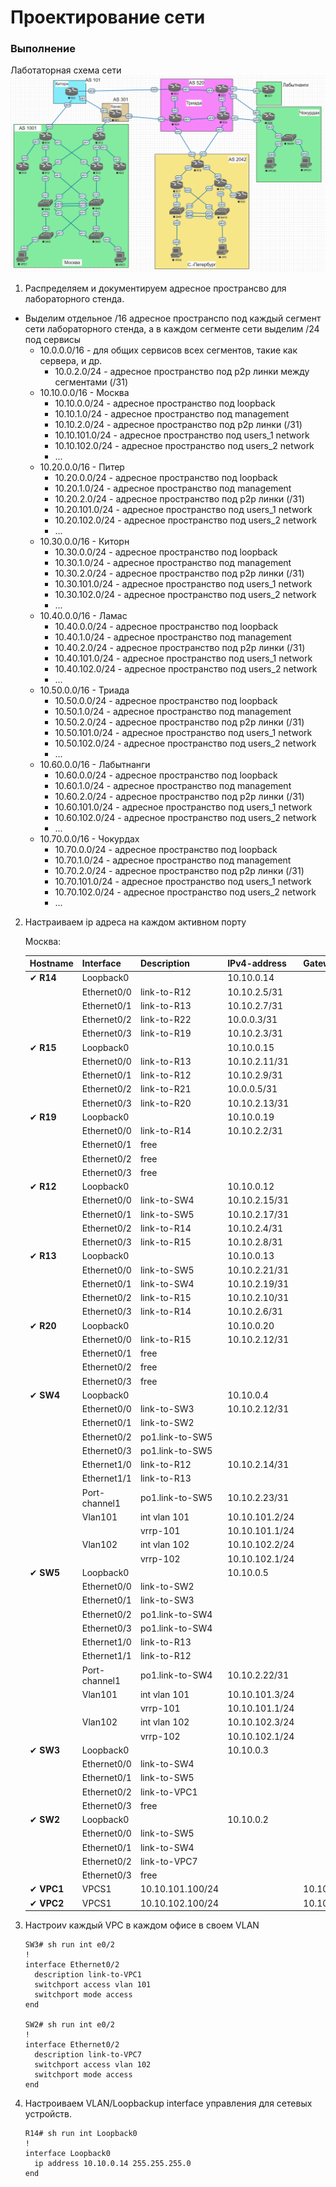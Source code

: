 # Проектирование сети

### Выполнение

Лаботаторная схема сети
![img.png](img.png)

1. Распределяем и документируем адресное пространсво для лабораторного стенда.
* Выделим отдельное /16 адресное пространспо под каждый сегмент сети лабораторного стенда, а в каждом сегменте сети выделим /24 под сервисы
    - 10.0.0.0/16 - для общих сервисов всех сегментов, такие как сервера, и др.
      - 10.0.2.0/24 - адресное пространство под p2p линки между сегментами (/31) 
    - 10.10.0.0/16 - Москва
      - 10.10.0.0/24 - адресное пространство под loopback
      - 10.10.1.0/24 - адресное пространство под management
      - 10.10.2.0/24 - адресное пространство под p2p линки (/31)
      - 10.10.101.0/24 - адресное пространство под users_1 network
      - 10.10.102.0/24 - адресное пространство под users_2 network
      - ...
    - 10.20.0.0/16 - Питер
      - 10.20.0.0/24 - адресное пространство под loopback
      - 10.20.1.0/24 - адресное пространство под management
      - 10.20.2.0/24 - адресное пространство под p2p линки (/31)
      - 10.20.101.0/24 - адресное пространство под users_1 network
      - 10.20.102.0/24 - адресное пространство под users_2 network
      - ...
    - 10.30.0.0/16 - Киторн
      - 10.30.0.0/24 - адресное пространство под loopback
      - 10.30.1.0/24 - адресное пространство под management
      - 10.30.2.0/24 - адресное пространство под p2p линки (/31)
      - 10.30.101.0/24 - адресное пространство под users_1 network
      - 10.30.102.0/24 - адресное пространство под users_2 network
      - ...
    - 10.40.0.0/16 - Ламас
      - 10.40.0.0/24 - адресное пространство под loopback
      - 10.40.1.0/24 - адресное пространство под management
      - 10.40.2.0/24 - адресное пространство под p2p линки (/31)
      - 10.40.101.0/24 - адресное пространство под users_1 network
      - 10.40.102.0/24 - адресное пространство под users_2 network
      - ...
    - 10.50.0.0/16 - Триада
      - 10.50.0.0/24 - адресное пространство под loopback
      - 10.50.1.0/24 - адресное пространство под management
      - 10.50.2.0/24 - адресное пространство под p2p линки (/31)
      - 10.50.101.0/24 - адресное пространство под users_1 network
      - 10.50.102.0/24 - адресное пространство под users_2 network
      - ...
    - 10.60.0.0/16 - Лабытнанги
      - 10.60.0.0/24 - адресное пространство под loopback
      - 10.60.1.0/24 - адресное пространство под management
      - 10.60.2.0/24 - адресное пространство под p2p линки (/31)
      - 10.60.101.0/24 - адресное пространство под users_1 network
      - 10.60.102.0/24 - адресное пространство под users_2 network
      - ...
    - 10.70.0.0/16 - Чокурдах
      - 10.70.0.0/24 - адресное пространство под loopback
      - 10.70.1.0/24 - адресное пространство под management
      - 10.70.2.0/24 - адресное пространство под p2p линки (/31)
      - 10.70.101.0/24 - адресное пространство под users_1 network
      - 10.70.102.0/24 - адресное пространство под users_2 network
      - ...
2. Настраиваем ip адреса на каждом активном порту

    Москва:

    | Hostname   | Interface     | Description      | IPv4-address   | Gateway        |
    |------------|---------------|------------------|----------------|----------------|
    | ✔ **R14**  | Loopback0     |                  | 10.10.0.14     |                |
    |            | Ethernet0/0   | link-to-R12      | 10.10.2.5/31   |                |
    |            | Ethernet0/1   | link-to-R13      | 10.10.2.7/31   |                |
    |            | Ethernet0/2   | link-to-R22      | 10.0.0.3/31    |                |
    |            | Ethernet0/3   | link-to-R19      | 10.10.2.3/31   |                |
    | ✔ **R15**  | Loopback0     |                  | 10.10.0.15     |                |
    |            | Ethernet0/0   | link-to-R13      | 10.10.2.11/31  |                |
    |            | Ethernet0/1   | link-to-R12      | 10.10.2.9/31   |                |
    |            | Ethernet0/2   | link-to-R21      | 10.0.0.5/31    |                |
    |            | Ethernet0/3   | link-to-R20      | 10.10.2.13/31  |                |
    | ✔ **R19**  | Loopback0     |                  | 10.10.0.19     |                |
    |            | Ethernet0/0   | link-to-R14      | 10.10.2.2/31   |                |
    |            | Ethernet0/1   | free             |                |                |
    |            | Ethernet0/2   | free             |                |                |
    |            | Ethernet0/3   | free             |                |                |
    | ✔ **R12**  | Loopback0     |                  | 10.10.0.12     |                |
    |            | Ethernet0/0   | link-to-SW4      | 10.10.2.15/31  |                |
    |            | Ethernet0/1   | link-to-SW5      | 10.10.2.17/31  |                |
    |            | Ethernet0/2   | link-to-R14      | 10.10.2.4/31   |                |
    |            | Ethernet0/3   | link-to-R15      | 10.10.2.8/31   |                |
    | ✔ **R13**  | Loopback0     |                  | 10.10.0.13     |                |
    |            | Ethernet0/0   | link-to-SW5      | 10.10.2.21/31  |                |
    |            | Ethernet0/1   | link-to-SW4      | 10.10.2.19/31  |                |
    |            | Ethernet0/2   | link-to-R15      | 10.10.2.10/31  |                |
    |            | Ethernet0/3   | link-to-R14      | 10.10.2.6/31   |                |
    | ✔ **R20**  | Loopback0     |                  | 10.10.0.20     |                |
    |            | Ethernet0/0   | link-to-R15      | 10.10.2.12/31  |                |
    |            | Ethernet0/1   | free             |                |                |
    |            | Ethernet0/2   | free             |                |                |
    |            | Ethernet0/3   | free             |                |                |
    | ✔ **SW4**  | Loopback0     |                  | 10.10.0.4      |                |
    |            | Ethernet0/0   | link-to-SW3      | 10.10.2.12/31  |                |
    |            | Ethernet0/1   | link-to-SW2      |                |                |
    |            | Ethernet0/2   | po1.link-to-SW5  |                |                |
    |            | Ethernet0/3   | po1.link-to-SW5  |                |                |
    |            | Ethernet1/0   | link-to-R12      | 10.10.2.14/31  |                |
    |            | Ethernet1/1   | link-to-R13      |                |                |
    |            | Port-channel1 | po1.link-to-SW5  | 10.10.2.23/31  |                |
    |            | Vlan101       | int vlan 101     | 10.10.101.2/24 |                |
    |            |               | vrrp-101         | 10.10.101.1/24 |                |
    |            | Vlan102       | int vlan 102     | 10.10.102.2/24 |                |
    |            |               | vrrp-102         | 10.10.102.1/24 |                |
    | ✔ **SW5**  | Loopback0     |                  | 10.10.0.5      |                |
    |            | Ethernet0/0   | link-to-SW2      |                |                |
    |            | Ethernet0/1   | link-to-SW3      |                |                |
    |            | Ethernet0/2   | po1.link-to-SW4  |                |                |
    |            | Ethernet0/3   | po1.link-to-SW4  |                |                |
    |            | Ethernet1/0   | link-to-R13      |                |                |
    |            | Ethernet1/1   | link-to-R12      |                |                |
    |            | Port-channel1 | po1.link-to-SW4  | 10.10.2.22/31  |                |
    |            | Vlan101       | int vlan 101     | 10.10.101.3/24 |                |
    |            |               | vrrp-101         | 10.10.101.1/24 |                |
    |            | Vlan102       | int vlan 102     | 10.10.102.3/24 |                |
    |            |               | vrrp-102         | 10.10.102.1/24 |                |
    | ✔ **SW3**  | Loopback0     |                  | 10.10.0.3      |                |
    |            | Ethernet0/0   | link-to-SW4      |                |                |
    |            | Ethernet0/1   | link-to-SW5      |                |                |
    |            | Ethernet0/2   | link-to-VPC1     |                |                |
    |            | Ethernet0/3   | free             |                |                |
    | ✔ **SW2**  | Loopback0     |                  | 10.10.0.2      |                |
    |            | Ethernet0/0   | link-to-SW5      |                |                |
    |            | Ethernet0/1   | link-to-SW4      |                |                |
    |            | Ethernet0/2   | link-to-VPC7     |                |                |
    |            | Ethernet0/3   | free             |                |                |
    | ✔ **VPC1** | VPCS1         | 10.10.101.100/24 |                | 10.10.101.1/24 |
    | ✔ **VPC2** | VPCS1         | 10.10.102.100/24 |                | 10.10.102.1/24 |
3. Настроиv каждый VPC в каждом офисе в своем VLAN
    ```
    SW3# sh run int e0/2
    !
    interface Ethernet0/2
      description link-to-VPC1
      switchport access vlan 101
      switchport mode access
    end
    
   SW2# sh run int e0/2
    !
    interface Ethernet0/2
      description link-to-VPC7
      switchport access vlan 102
      switchport mode access
    end
    ```
4. Настроиваем VLAN/Loopbackup interface управления для сетевых устройств.
   ```
   R14# sh run int Loopback0
   !
   interface Loopback0
     ip address 10.10.0.14 255.255.255.0
   end
   ```